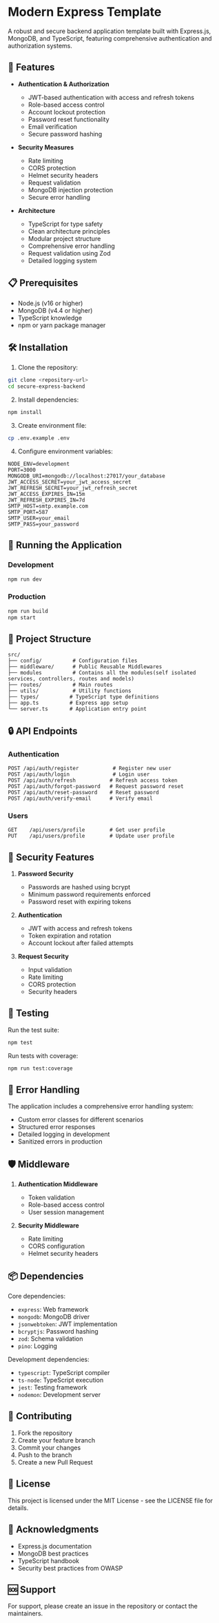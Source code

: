 # Modern Express Template

A robust and secure backend application template built with Express.js, MongoDB, and TypeScript, featuring comprehensive authentication and authorization systems.

## 🚀 Features

- **Authentication & Authorization**
  - JWT-based authentication with access and refresh tokens
  - Role-based access control
  - Account lockout protection
  - Password reset functionality
  - Email verification
  - Secure password hashing

- **Security Measures**
  - Rate limiting
  - CORS protection
  - Helmet security headers
  - Request validation
  - MongoDB injection protection
  - Secure error handling

- **Architecture**
  - TypeScript for type safety
  - Clean architecture principles
  - Modular project structure
  - Comprehensive error handling
  - Request validation using Zod
  - Detailed logging system

## 📋 Prerequisites

- Node.js (v16 or higher)
- MongoDB (v4.4 or higher)
- TypeScript knowledge
- npm or yarn package manager

## 🛠️ Installation

1. Clone the repository:
```bash
git clone <repository-url>
cd secure-express-backend
```

2. Install dependencies:
```bash
npm install
```

3. Create environment file:
```bash
cp .env.example .env
```

4. Configure environment variables:
```env
NODE_ENV=development
PORT=3000
MONGODB_URI=mongodb://localhost:27017/your_database
JWT_ACCESS_SECRET=your_jwt_access_secret
JWT_REFRESH_SECRET=your_jwt_refresh_secret
JWT_ACCESS_EXPIRES_IN=15m
JWT_REFRESH_EXPIRES_IN=7d
SMTP_HOST=smtp.example.com
SMTP_PORT=587
SMTP_USER=your_email
SMTP_PASS=your_password
```

## 🚀 Running the Application

### Development
```bash
npm run dev
```

### Production
```bash
npm run build
npm start
```

## 📁 Project Structure

```
src/
├── config/          # Configuration files
├── middleware/      # Public Reusable Middlewares
├── modules          # Contains all the modules(self isolated services, controllers, routes and models)
├── routes/          # Main routes
├── utils/           # Utility functions
├── types/          # TypeScript type definitions
├── app.ts          # Express app setup
└── server.ts       # Application entry point
```

## 🔒 API Endpoints

### Authentication
```
POST /api/auth/register           # Register new user
POST /api/auth/login              # Login user
POST /api/auth/refresh           # Refresh access token
POST /api/auth/forgot-password   # Request password reset
POST /api/auth/reset-password    # Reset password
POST /api/auth/verify-email      # Verify email
```

### Users
```
GET    /api/users/profile        # Get user profile
PUT    /api/users/profile        # Update user profile
```

## 🔐 Security Features

1. **Password Security**
   - Passwords are hashed using bcrypt
   - Minimum password requirements enforced
   - Password reset with expiring tokens

2. **Authentication**
   - JWT with access and refresh tokens
   - Token expiration and rotation
   - Account lockout after failed attempts

3. **Request Security**
   - Input validation
   - Rate limiting
   - CORS protection
   - Security headers

## 🧪 Testing

Run the test suite:
```bash
npm test
```

Run tests with coverage:
```bash
npm run test:coverage
```

## 📝 Error Handling

The application includes a comprehensive error handling system:
- Custom error classes for different scenarios
- Structured error responses
- Detailed logging in development
- Sanitized errors in production

## 🛡️ Middleware

1. **Authentication Middleware**
   - Token validation
   - Role-based access control
   - User session management

2. **Security Middleware**
   - Rate limiting
   - CORS configuration
   - Helmet security headers

## 📦 Dependencies

Core dependencies:
- `express`: Web framework
- `mongodb`: MongoDB driver
- `jsonwebtoken`: JWT implementation
- `bcryptjs`: Password hashing
- `zod`: Schema validation
- `pino`: Logging

Development dependencies:
- `typescript`: TypeScript compiler
- `ts-node`: TypeScript execution
- `jest`: Testing framework
- `nodemon`: Development server

## 🤝 Contributing

1. Fork the repository
2. Create your feature branch
3. Commit your changes
4. Push to the branch
5. Create a new Pull Request

## 📄 License

This project is licensed under the MIT License - see the LICENSE file for details.

## 🙏 Acknowledgments

- Express.js documentation
- MongoDB best practices
- TypeScript handbook
- Security best practices from OWASP

## 🆘 Support

For support, please create an issue in the repository or contact the maintainers.
